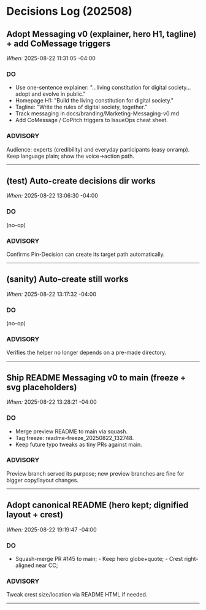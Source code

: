 # Decisions Log (202508)

## Adopt Messaging v0 (explainer, hero H1, tagline) + add CoMessage triggers
*When:* 2025-08-22 11:31:05 -04:00

### DO
- Use one-sentence explainer: "…living constitution for digital society… adopt and evolve in public."
- Homepage H1: "Build the living constitution for digital society."
- Tagline: "Write the rules of digital society, together."
- Track messaging in docs/branding/Marketing-Messaging-v0.md
- Add CoMessage / CoPitch triggers to IssueOps cheat sheet.

### ADVISORY
Audience: experts (credibility) and everyday participants (easy onramp). Keep language plain; show the voice→action path.

---

## (test) Auto-create decisions dir works
*When:* 2025-08-22 13:06:30 -04:00

### DO
(no-op)

### ADVISORY
Confirms Pin-Decision can create its target path automatically.

---

## (sanity) Auto-create still works
*When:* 2025-08-22 13:17:32 -04:00

### DO
(no-op)

### ADVISORY
Verifies the helper no longer depends on a pre-made directory.

---

## Ship README Messaging v0 to main (freeze + svg placeholders)
*When:* 2025-08-22 13:28:21 -04:00

### DO
- Merge preview README to main via squash.
- Tag freeze: readme-freeze_20250822_132748.
- Keep future typo tweaks as tiny PRs against main.

### ADVISORY
Preview branch served its purpose; new preview branches are fine for bigger copy/layout changes.

---

## Adopt canonical README (hero kept; dignified layout + crest)
*When:* 2025-08-22 19:19:47 -04:00

### DO
- Squash-merge PR #145 to main; - Keep hero globe+quote; - Crest right-aligned near CC;

### ADVISORY
Tweak crest size/location via README HTML if needed.

---

